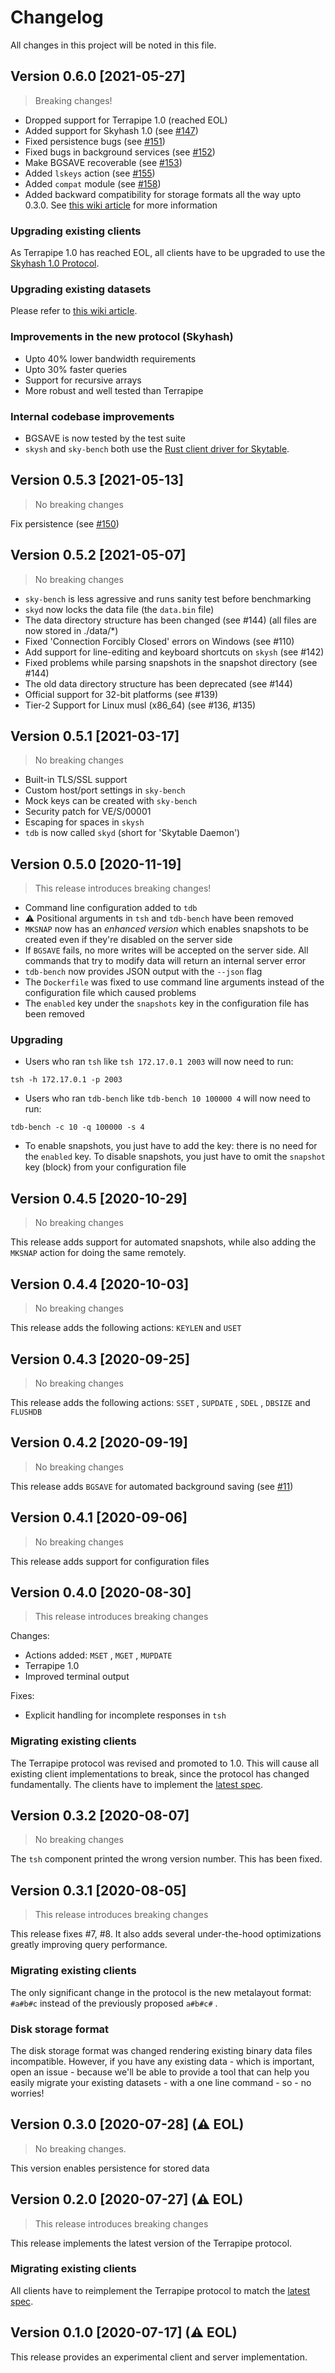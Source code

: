 # Changelog

All changes in this project will be noted in this file.

## Version 0.6.0 [2021-05-27]

> Breaking changes!

* Dropped support for Terrapipe 1.0 (reached EOL)
* Added support for Skyhash 1.0 (see [#147](https://github.com/skytable/skytable/pull/147))
* Fixed persistence bugs (see [#151](https://github.com/skytable/skytable/pull/151))
* Fixed bugs in background services (see [#152](https://github.com/skytable/skytable/pull/152))
* Make BGSAVE recoverable (see [#153](https://github.com/skytable/skytable/pull/153))
* Added `lskeys` action (see [#155](https://github.com/skytable/skytable/pull/155))
* Added `compat` module (see [#158](https://github.com/skytable/skytable/pull/158))
* Added backward compatibility for storage formats all the way upto 0.3.0. See [this wiki article](https://github.com/skytable/skytable/wiki/Disk-storage-formats) for more information

### Upgrading existing clients

As Terrapipe 1.0 has reached EOL, all clients have to be upgraded to use the [Skyhash 1.0 Protocol](https://docs.skytable.io/protocol/skyhash).

### Upgrading existing datasets

Please refer to [this wiki article](https://github.com/skytable/skytable/wiki/Disk-storage-formats).

### Improvements in the new protocol (Skyhash)

* Upto 40% lower bandwidth requirements
* Upto 30% faster queries
* Support for recursive arrays
* More robust and well tested than Terrapipe

### Internal codebase improvements

* BGSAVE is now tested by the test suite
* `skysh` and `sky-bench` both use the [Rust client driver for Skytable](https://github.com/skytable/client-rust).

## Version 0.5.3 [2021-05-13]

> No breaking changes

Fix persistence (see [#150](https://github.com/skytable/skytable/issues/150))

## Version 0.5.2 [2021-05-07]

> No breaking changes

* `sky-bench` is less agressive and runs sanity test before benchmarking
* `skyd` now locks the data file (the `data.bin` file)
* The data directory structure has been changed (see #144) (all files are now stored in ./data/*)
* Fixed 'Connection Forcibly Closed' errors on Windows (see #110)
* Add support for line-editing and keyboard shortcuts on `skysh` (see #142)
* Fixed problems while parsing snapshots in the snapshot directory (see #144)
* The old data directory structure has been deprecated (see #144)
* Official support for 32-bit platforms (see #139)
* Tier-2 Support for Linux musl (x86_64) (see #136, #135)


## Version 0.5.1 [2021-03-17]

> No breaking changes

* Built-in TLS/SSL support
* Custom host/port settings in `sky-bench`
* Mock keys can be created with `sky-bench`
* Security patch for VE/S/00001
* Escaping for spaces in `skysh`
* `tdb` is now called `skyd` (short for 'Skytable Daemon')

## Version 0.5.0 [2020-11-19]

> This release introduces breaking changes!

* Command line configuration added to `tdb`
* ⚠ Positional arguments in `tsh` and `tdb-bench` have been removed
* `MKSNAP` now has an _enhanced version_ which enables snapshots to be created even if they're disabled on the server side
* If `BGSAVE` fails, no more writes will be accepted on the server side. All commands that try to modify data will return an internal server error
* `tdb-bench` now provides JSON output with the `--json` flag
* The `Dockerfile` was fixed to use command line arguments instead of the configuration file which caused problems
* The `enabled` key under the `snapshots` key in the configuration file has been removed

### Upgrading

* Users who ran `tsh` like `tsh 172.17.0.1 2003` will now need to run: 

``` shell
tsh -h 172.17.0.1 -p 2003
```

* Users who ran `tdb-bench` like `tdb-bench 10 100000 4` will now need to run:

``` shell
tdb-bench -c 10 -q 100000 -s 4
```

* To enable snapshots, you just have to add the key: there is no need for the `enabled` key. To disable snapshots, you just have to omit the `snapshot` key (block) from your configuration file

## Version 0.4.5 [2020-10-29]

> No breaking changes

This release adds support for automated snapshots, while also adding the `MKSNAP` action for doing the same remotely.

## Version 0.4.4 [2020-10-03]

> No breaking changes

This release adds the following actions: `KEYLEN` and `USET`

## Version 0.4.3 [2020-09-25]

> No breaking changes

This release adds the following actions:
`SSET` , `SUPDATE` , `SDEL` , `DBSIZE` and `FLUSHDB`

## Version 0.4.2 [2020-09-19]

> No breaking changes

This release adds `BGSAVE` for automated background saving (see [#11](https://github.com/skytable/skytable/issues/21))

## Version 0.4.1 [2020-09-06]

> No breaking changes

This release adds support for configuration files

## Version 0.4.0 [2020-08-30]

> This release introduces breaking changes

Changes:

* Actions added: `MSET` , `MGET` , `MUPDATE`
* Terrapipe 1.0
* Improved terminal output

Fixes:

* Explicit handling for incomplete responses in `tsh`

### Migrating existing clients

The Terrapipe protocol was revised and promoted to 1.0. This will cause all existing client implementations to break, since the protocol has changed fundamentally. The clients have to implement the [latest spec](https://terrabasedb.github.io/docs/Protocols/terrapipe).

## Version 0.3.2 [2020-08-07]

> No breaking changes

The `tsh` component printed the wrong version number. This has been fixed.

## Version 0.3.1 [2020-08-05]

> This release introduces breaking changes

This release fixes #7, #8. It also adds several under-the-hood optimizations greatly improving query performance.

### Migrating existing clients

The only significant change in the protocol is the new metalayout format: `#a#b#c` instead of the previously proposed `a#b#c#` .

### Disk storage format

The disk storage format was changed rendering existing binary data files incompatible. However, if you have any existing data - which is important, open an issue - because we'll be able to provide a tool that can help you easily migrate your existing datasets - with a one line command - so - no worries!

## Version 0.3.0 [2020-07-28] (⚠ EOL)

> No breaking changes.

This version enables persistence for stored data

## Version 0.2.0 [2020-07-27] (⚠ EOL)

> This release introduces breaking changes

This release implements the latest version of the Terrapipe protocol.

### Migrating existing clients

All clients have to reimplement the Terrapipe protocol to match the [latest spec](https://terrabasedb.github.io/docs/Protocols/unsupported-tp).

## Version 0.1.0 [2020-07-17] (⚠ EOL)

This release provides an experimental client and server implementation.

